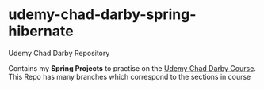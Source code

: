 # udemy-chad-darby-spring-hibernate
Udemy Chad Darby Repository

Contains my **Spring Projects** to practise on the [Udemy Chad Darby Course](https://www.udemy.com/course/spring-hibernate-tutorial/).
This Repo has many branches which correspond to the sections in course


